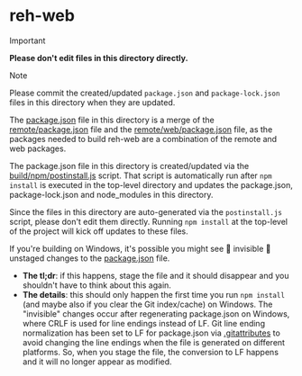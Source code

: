 # reh-web

> [!IMPORTANT]
> **Please don't edit files in this directory directly.**

> [!NOTE]
> Please commit the created/updated `package.json` and `package-lock.json` files in this directory when they are updated.

The [package.json](./package.json) file in this directory is a merge of the [remote/package.json](../package.json) file and the [remote/web/package.json](../web/package.json) file, as the packages needed to build reh-web are a combination of the remote and web packages.

The package.json file in this directory is created/updated via the [build/npm/postinstall.js](../../build/npm/postinstall.js) script. That script is automatically run after `npm install` is executed in the top-level directory and updates the package.json, package-lock.json and node_modules in this directory.

Since the files in this directory are auto-generated via the `postinstall.js` script, please don't edit them directly. Running `npm install` at the top-level of the project will kick off updates to these files.

If you're building on Windows, it's possible you might see 👻 invisible 👻 unstaged changes to the [package.json](./package.json) file.
- **The tl;dr**: if this happens, stage the file and it should disappear and you shouldn't have to think about this again.
- **The details**: this should only happen the first time you run `npm install` (and maybe also if you clear the Git index/cache) on Windows. The "invisible" changes occur after regenerating package.json on Windows, where CRLF is used for line endings instead of LF. Git line ending normalization has been set to LF for package.json via [.gitattributes](./.gitattributes) to avoid changing the line endings when the file is generated on different platforms. So, when you stage the file, the conversion to LF happens and it will no longer appear as modified.
